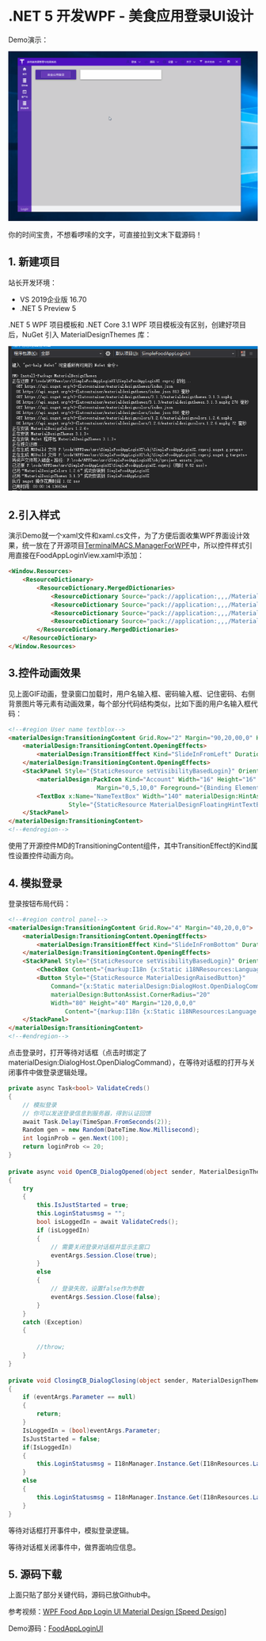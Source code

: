 # .NET 5 开发WPF - 美食应用登录UI设计

Demo演示：

![演示动画](./../assets/FoodAppLoginUI-zh_CN.gif)

你的时间宝贵，不想看啰嗦的文字，可直接拉到文末下载源码！

## 1. 新建项目

站长开发环境：

- VS 2019企业版 16.70
- .NET 5 Preview 5

.NET 5 WPF 项目模板和 .NET Core 3.1 WPF 项目模板没有区别，创建好项目后，NuGet 引入 MaterialDesignThemes 库：

![安装MaterialDesignThemes库](./../assets/Nuget-MaterialDesignThemes.png)


## 2.引入样式

演示Demo就一个xaml文件和xaml.cs文件，为了方便后面收集WPF界面设计效果，统一放在了开源项目[TerminalMACS.ManagerForWPF](https://github.com/dotnet9/TerminalMACS.ManagerForWPF "TerminalMACS.ManagerForWPF")中，所以控件样式引用直接在FoodAppLoginView.xaml中添加：

```HTML
<Window.Resources>
    <ResourceDictionary>
        <ResourceDictionary.MergedDictionaries>
            <ResourceDictionary Source="pack://application:,,,/MaterialDesignThemes.Wpf;component/Themes/MaterialDesignTheme.Light.xaml" />
            <ResourceDictionary Source="pack://application:,,,/MaterialDesignThemes.Wpf;component/Themes/MaterialDesignTheme.Defaults.xaml" />
            <ResourceDictionary Source="pack://application:,,,/MaterialDesignColors;component/Themes/Recommended/Primary/MaterialDesignColor.Amber.xaml" />
            <ResourceDictionary Source="pack://application:,,,/MaterialDesignColors;component/Themes/Recommended/Accent/MaterialDesignColor.Lime.xaml" />
        </ResourceDictionary.MergedDictionaries>
    </ResourceDictionary>
</Window.Resources>
```

## 3.控件动画效果

见上面GIF动画，登录窗口加载时，用户名输入框、密码输入框、记住密码、右侧背景图片等元素有动画效果，每个部分代码结构类似，比如下面的用户名输入框代码：

```HTML
<!--#region User name textblox-->
<materialDesign:TransitioningContent Grid.Row="2" Margin="90,20,00,0" HorizontalAlignment="Left">
    <materialDesign:TransitioningContent.OpeningEffects>
        <materialDesign:TransitionEffect Kind="SlideInFromLeft" Duration="0:0:2"/>
    </materialDesign:TransitioningContent.OpeningEffects>
    <StackPanel Style="{StaticResource setVisibilityBasedLogin}" Orientation="Horizontal">
        <materialDesign:PackIcon Kind="Account" Width="16" Height="16" VerticalAlignment="Center"
                         Margin="0,5,10,0" Foreground="{Binding ElementName=NameTextBox, Path=BorderBrush}"/>
        <TextBox x:Name="NameTextBox" Width="140" materialDesign:HintAssist.Hint="{markup:I18n {x:Static i18NResources:Language.FoodAppLoginView_UserName}}"
                 Style="{StaticResource MaterialDesignFloatingHintTextBox}"/>
    </StackPanel>
</materialDesign:TransitioningContent>
<!--#endregion-->
```

使用了开源控件MD的TransitioningContent组件，其中TransitionEffect的Kind属性设置控件动画方向。

## 4. 模拟登录

登录按钮布局代码：

```HTML
<!--#region control panel-->
<materialDesign:TransitioningContent Grid.Row="4" Margin="40,20,0,0">
    <materialDesign:TransitioningContent.OpeningEffects>
        <materialDesign:TransitionEffect Kind="SlideInFromBottom" Duration="0:0:2"/>
    </materialDesign:TransitioningContent.OpeningEffects>
    <StackPanel Style="{StaticResource setVisibilityBasedLogin}" Orientation="Horizontal" HorizontalAlignment="Center">
        <CheckBox Content="{markup:I18n {x:Static i18NResources:Language.FoodAppLoginView_RememberMe}}"/>
        <Button Style="{StaticResource MaterialDesignRaisedButton}"
            Command="{x:Static materialDesign:DialogHost.OpenDialogCommand}"
            materialDesign:ButtonAssist.CornerRadius="20"
            Width="80" Height="40" Margin="120,0,0,0"
                Content="{markup:I18n {x:Static i18NResources:Language.FoodAppLoginView_Login}}"/>
    </StackPanel>
</materialDesign:TransitioningContent>
<!--#endregion-->
```

点击登录时，打开等待对话框（点击时绑定了materialDesign:DialogHost.OpenDialogCommand），在等待对话框的打开与关闭事件中做登录逻辑处理。

```C#
private async Task<bool> ValidateCreds()
{
    // 模拟登录
    // 你可以发送登录信息到服务器，得到认证回馈
    await Task.Delay(TimeSpan.FromSeconds(2));
    Random gen = new Random(DateTime.Now.Millisecond);
    int loginProb = gen.Next(100);
    return loginProb <= 20;
}

private async void OpenCB_DialogOpened(object sender, MaterialDesignThemes.Wpf.DialogOpenedEventArgs eventArgs)
{
    try
    {
        this.IsJustStarted = true;
        this.LoginStatusmsg = "";
        bool isLoggedIn = await ValidateCreds();
        if (isLoggedIn)
        {
            // 需要关闭登录对话框并显示主窗口
            eventArgs.Session.Close(true);
        }
        else
        {
            // 登录失败，设置false作为参数
            eventArgs.Session.Close(false);
        }
    }
    catch (Exception)
    {

        //throw;
    }
}

private void ClosingCB_DialogClosing(object sender, MaterialDesignThemes.Wpf.DialogClosingEventArgs eventArgs)
{
    if (eventArgs.Parameter == null)
    {
        return;
    }
    IsLoggedIn = (bool)eventArgs.Parameter;
    IsJustStarted = false;
    if(IsLoggedIn)
    {
        this.LoginStatusmsg = I18nManager.Instance.Get(I18nResources.Language.FoodAppLoginView_Success).ToString();
    }
    else
    {
        this.LoginStatusmsg = I18nManager.Instance.Get(I18nResources.Language.FoodAppLoginView_Fail).ToString();
    }
}
```

等待对话框打开事件中，模拟登录逻辑。

等待对话框关闭事件中，做界面响应信息。

## 5. 源码下载

上面只贴了部分关键代码，源码已放Github中。

参考视频：[WPF Food App Login UI Material Design [Speed Design]](https://www.youtube.com/watch?v=1i5oWNvIYmo "WPF Food App Login UI Material Design [Speed Design]")

Demo源码：[FoodAppLoginUI](https://github.com/dotnet9/TerminalMACS.ManagerForWPF/tree/master/src/TerminalMACS.TestDemo/Views/FoodAppLoginUI "FoodAppLoginUI")